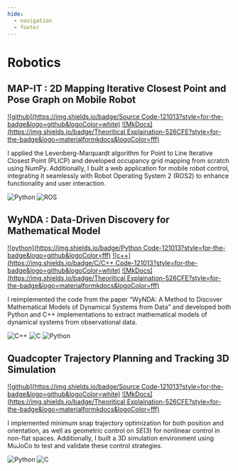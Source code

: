 ```yaml
---
hide:
  - navigation
  - footer
---
```


# **Robotics**

## **MAP-IT : 2D Mapping Iterative Closest Point and Pose Graph on Mobile Robot**

[![github](https://img.shields.io/badge/Source Code-121013?style=for-the-badge&logo=github&logoColor=white)](https://github.com/drmwnrafi/ROS2-PLICP-POSE-GRAPH)
[![MkDocs](https://img.shields.io/badge/Theoritical Explaination-526CFE?style=for-the-badge&logo=materialformkdocs&logoColor=fff)](https://drmwnrafi.github.io/notesonanything/robotics/slam/icp/)


I applied the Levenberg-Marquardt algorithm for Point to Line Iterative Closest Point (PLICP) and developed occupancy grid mapping from scratch using NumPy. Additionally, I built a web application for mobile robot control, integrating it seamlessly with Robot Operating System 2 (ROS2) to enhance functionality and user interaction.

![Python](https://img.shields.io/badge/Python-3776AB?logo=python&logoColor=fff)
![ROS](https://img.shields.io/badge/ROS2-22314E?&logo=ROS&logoColor=white)

## **WyNDA : Data-Driven Discovery for Mathematical Model**

[![python](https://img.shields.io/badge/Python Code-121013?style=for-the-badge&logo=github&logoColor=fff)](https://github.com/drmwnrafi/pywynda) 
[![c++](https://img.shields.io/badge/C/C++ Code-121013?style=for-the-badge&logo=github&logoColor=white)](https://github.com/drmwnrafi/cwynda) 
[![MkDocs](https://img.shields.io/badge/Theoritical Explaination-526CFE?style=for-the-badge&logo=materialformkdocs&logoColor=fff)](https://drmwnrafi.github.io/notesonanything/robotics/sys_iden/wynda/)

I reimplemented the code from the paper “WyNDA: A Method to Discover Mathematical Models of Dynamical Systems from Data” and developed both Python and C++ implementations to extract mathematical models of dynamical systems from observational data.

![C++](https://img.shields.io/badge/C++-%2300599C.svg?logo=c%2B%2B&logoColor=white)
![C](https://img.shields.io/badge/C-00599C?logo=c&logoColor=white)
![Python](https://img.shields.io/badge/Python-3776AB?logo=python&logoColor=fff)

## **Quadcopter Trajectory Planning and Tracking 3D Simulation**

[![github](https://img.shields.io/badge/Source Code-121013?style=for-the-badge&logo=github&logoColor=white)](https://github.com/drmwnrafi/mujoco_model)
[![MkDocs](https://img.shields.io/badge/Theoritical Explaination-526CFE?style=for-the-badge&logo=materialformkdocs&logoColor=fff)](https://drmwnrafi.github.io/notesonanything/robotics/nonlinear_control/geom_quadcopter/)

I implemented minimum snap trajectory optimization for both position and orientation, as well as geometric control on 
$SE(3)$ for nonlinear control in non-flat spaces. Additionally, I built a 3D simulation environment using MuJoCo to test and validate these control strategies.

![Python](https://img.shields.io/badge/Python-3776AB?logo=python&logoColor=fff)
![C](https://img.shields.io/badge/MuJoCo-00599C?&logoColor=white)